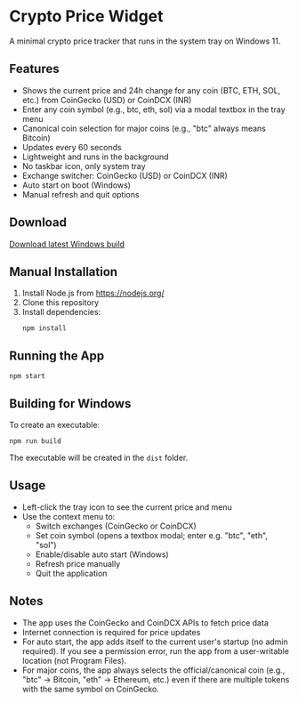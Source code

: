# Crypto Price Widget

A minimal crypto price tracker that runs in the system tray on Windows 11.

## Features

- Shows the current price and 24h change for any coin (BTC, ETH, SOL, etc.) from CoinGecko (USD) or CoinDCX (INR)
- Enter any coin symbol (e.g., btc, eth, sol) via a modal textbox in the tray menu
- Canonical coin selection for major coins (e.g., "btc" always means Bitcoin)
- Updates every 60 seconds
- Lightweight and runs in the background
- No taskbar icon, only system tray
- Exchange switcher: CoinGecko (USD) or CoinDCX (INR)
- Auto start on boot (Windows)
- Manual refresh and quit options

## Download

[Download latest Windows build](https://github.com/funyug/crypto-price-widget/releases/latest)

## Manual Installation

1. Install Node.js from https://nodejs.org/
2. Clone this repository
3. Install dependencies:
   ```
   npm install
   ```

## Running the App

```
npm start
```

## Building for Windows

To create an executable:

```
npm run build
```

The executable will be created in the `dist` folder.

## Usage

- Left-click the tray icon to see the current price and menu
- Use the context menu to:
  - Switch exchanges (CoinGecko or CoinDCX)
  - Set coin symbol (opens a textbox modal; enter e.g. "btc", "eth", "sol")
  - Enable/disable auto start (Windows)
  - Refresh price manually
  - Quit the application

## Notes

- The app uses the CoinGecko and CoinDCX APIs to fetch price data
- Internet connection is required for price updates
- For auto start, the app adds itself to the current user's startup (no admin required). If you see a permission error, run the app from a user-writable location (not Program Files).
- For major coins, the app always selects the official/canonical coin (e.g., "btc" → Bitcoin, "eth" → Ethereum, etc.) even if there are multiple tokens with the same symbol on CoinGecko.
